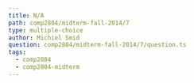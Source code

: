 ```yaml
---
title: N/A
path: comp2804/midterm-fall-2014/7
type: multiple-choice
author: Michiel Smid
question: comp2804/midterm-fall-2014/7/question.ts
tags:
  - comp2804
  - comp2804-midterm
---
```

